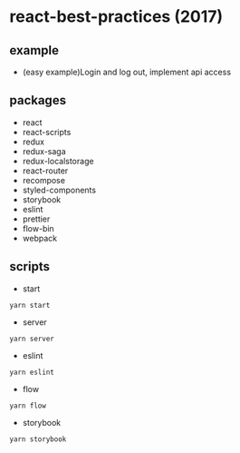 # react-best-practices (2017)

## example
 * (easy example)Login and log out, implement api access

## packages
 * react
 * react-scripts
 * redux
 * redux-saga
 * redux-localstorage
 * react-router
 * recompose
 * styled-components
 * storybook
 * eslint
 * prettier
 * flow-bin
 * webpack

## scripts
 * start
```
yarn start
```

* server
```
yarn server
```

* eslint
```
yarn eslint
```

* flow
```
yarn flow
```

* storybook
```
yarn storybook
```
